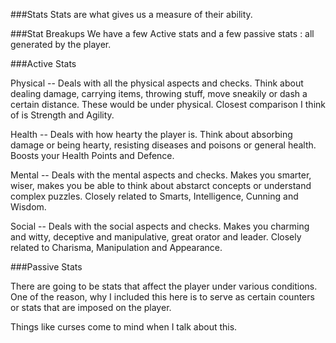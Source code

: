 ###Stats
Stats are what gives us a measure of their ability.

###Stat Breakups
We have a few Active stats and a few passive stats : all generated by the player.

###Active Stats

Physical -- 
Deals with all the physical aspects and checks. Think about dealing damage, carrying items, throwing stuff, move sneakily or dash a certain distance.
These would be under physical. Closest comparison I think of is Strength and Agility.

Health -- 
Deals with how hearty the player is. Think about absorbing damage or being hearty, resisting diseases and poisons or general health. Boosts your Health
Points and Defence.


Mental --
Deals with the mental aspects and checks. Makes you smarter, wiser, makes you be able to think about abstarct concepts or understand complex puzzles. Closely related to Smarts, Intelligence, Cunning and Wisdom.

Social --
Deals with the social aspects and checks. Makes you charming and witty, deceptive and manipulative, great orator and leader. Closely related to Charisma, Manipulation and Appearance.


###Passive Stats

There are going to be stats that affect the player under various conditions. One of the reason, why I included this here is to serve as certain counters or 
stats that are imposed on the player. 

Things like curses come to mind when I talk about this.


